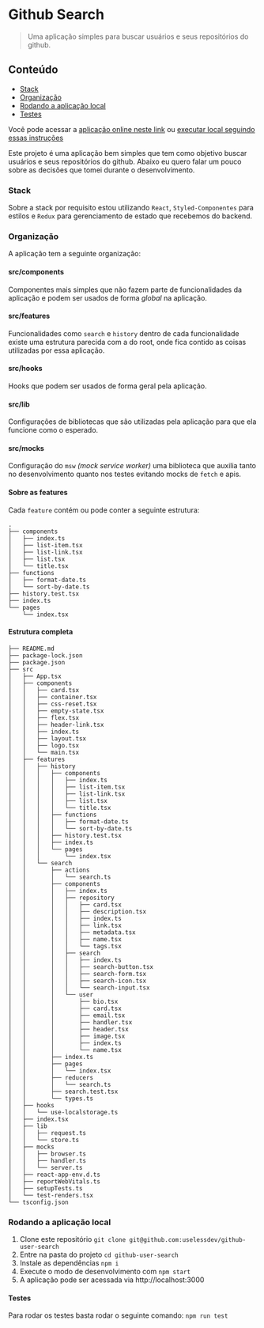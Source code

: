 # Github Search
> Uma aplicação simples para buscar usuários e seus repositórios do github.

## Conteúdo
- [Stack](#stack)
- [Organização](#organização)
- [Rodando a aplicação local](#rodando-a-aplicação-local)
- [Testes](#testes)

Você pode acessar a [aplicação online neste link](https://gus-app.netlify.app/) ou [executar local seguindo essas instruções](#rodando-a-aplicação-local)

Este projeto é uma aplicação bem simples que tem como objetivo buscar usuários e
seus repositórios do github. Abaixo eu quero falar um pouco sobre as decisões
que tomei durante o desenvolvimento.

### Stack
Sobre a stack por requisito estou utilizando `React`, `Styled-Componentes` para estilos
e `Redux` para gerenciamento de estado que recebemos do backend.

### Organização
A aplicação tem a seguinte organização:

#### src/components
Componentes mais simples que não fazem parte de funcionalidades da aplicação e podem ser usados de forma _global_ na aplicação.

#### src/features
Funcionalidades como `search` e `history` dentro de cada funcionalidade existe uma estrutura parecida com a do root, onde fica contido as coisas utilizadas por
essa aplicação.

#### src/hooks
Hooks que podem ser usados de forma geral pela aplicação.

#### src/lib
Configurações de bibliotecas que são utilizadas pela aplicação para que ela funcione como o esperado.

#### src/mocks
Configuração do `msw` _(mock service worker)_ uma biblioteca que auxilia tanto no desenvolvimento quanto nos testes evitando mocks de `fetch` e apis.

#### Sobre as features
Cada `feature` contém ou pode conter a seguinte estrutura:

```
.
├── components
│   ├── index.ts
│   ├── list-item.tsx
│   ├── list-link.tsx
│   ├── list.tsx
│   └── title.tsx
├── functions
│   ├── format-date.ts
│   └── sort-by-date.ts
├── history.test.tsx
├── index.ts
└── pages
    └── index.tsx
```

#### Estrutura completa
```
├── README.md
├── package-lock.json
├── package.json
├── src
│   ├── App.tsx
│   ├── components
│   │   ├── card.tsx
│   │   ├── container.tsx
│   │   ├── css-reset.tsx
│   │   ├── empty-state.tsx
│   │   ├── flex.tsx
│   │   ├── header-link.tsx
│   │   ├── index.ts
│   │   ├── layout.tsx
│   │   ├── logo.tsx
│   │   └── main.tsx
│   ├── features
│   │   ├── history
│   │   │   ├── components
│   │   │   │   ├── index.ts
│   │   │   │   ├── list-item.tsx
│   │   │   │   ├── list-link.tsx
│   │   │   │   ├── list.tsx
│   │   │   │   └── title.tsx
│   │   │   ├── functions
│   │   │   │   ├── format-date.ts
│   │   │   │   └── sort-by-date.ts
│   │   │   ├── history.test.tsx
│   │   │   ├── index.ts
│   │   │   └── pages
│   │   │       └── index.tsx
│   │   └── search
│   │       ├── actions
│   │       │   └── search.ts
│   │       ├── components
│   │       │   ├── index.ts
│   │       │   ├── repository
│   │       │   │   ├── card.tsx
│   │       │   │   ├── description.tsx
│   │       │   │   ├── index.ts
│   │       │   │   ├── link.tsx
│   │       │   │   ├── metadata.tsx
│   │       │   │   ├── name.tsx
│   │       │   │   └── tags.tsx
│   │       │   ├── search
│   │       │   │   ├── index.ts
│   │       │   │   ├── search-button.tsx
│   │       │   │   ├── search-form.tsx
│   │       │   │   ├── search-icon.tsx
│   │       │   │   └── search-input.tsx
│   │       │   └── user
│   │       │       ├── bio.tsx
│   │       │       ├── card.tsx
│   │       │       ├── email.tsx
│   │       │       ├── handler.tsx
│   │       │       ├── header.tsx
│   │       │       ├── image.tsx
│   │       │       ├── index.ts
│   │       │       └── name.tsx
│   │       ├── index.ts
│   │       ├── pages
│   │       │   └── index.tsx
│   │       ├── reducers
│   │       │   └── search.ts
│   │       ├── search.test.tsx
│   │       └── types.ts
│   ├── hooks
│   │   └── use-localstorage.ts
│   ├── index.tsx
│   ├── lib
│   │   ├── request.ts
│   │   └── store.ts
│   ├── mocks
│   │   ├── browser.ts
│   │   ├── handler.ts
│   │   └── server.ts
│   ├── react-app-env.d.ts
│   ├── reportWebVitals.ts
│   ├── setupTests.ts
│   └── test-renders.tsx
└── tsconfig.json
```

### Rodando a aplicação local
1. Clone este repositório `git clone git@github.com:uselessdev/github-user-search`
2. Entre na pasta do projeto `cd github-user-search`
3. Instale as dependências `npm i`
4. Execute o modo de desenvolvimento com `npm start`
5. A aplicação pode ser acessada via http://localhost:3000

#### Testes

Para rodar os testes basta rodar o seguinte comando: `npm run test`
